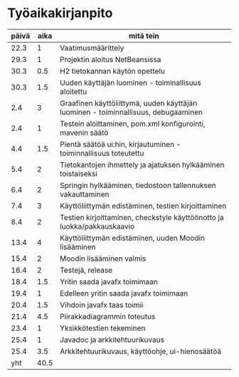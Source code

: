 # Työaikakirjanpito

päivä | aika | mitä tein
----- | ---- | ---------
22.3  | 1    | Vaatimusmäärittely
29.3  | 1    | Projektin aloitus NetBeansissa
30.3  | 0.5  | H2 tietokannan käytön opettelu
30.3  | 1.5  | Uuden käyttäjän luominen - toiminallisuus aloitettu
2.4   | 3    | Graafinen käyttöliittymä, uuden käyttäjän luominen - toiminnallisuus, debugaaminen
2.4   | 1    | Testein aloittaminen, pom.xml konfigurointi, mavenin säätö
4.4   | 1.5  | Pientä säätöä ui:hin, kirjautuminen - toiminnallisuus toteutettu
5.4   | 2    | Tietokantojen ihmettely ja ajatuksen hylkääminen toistaiseksi 
6.4   | 2    | Springin hylkääminen, tiedostoon tallennuksen vakauttaminen
7.4   | 3    | Käyttöliittymän edistäminen, testien kirjoittaminen
8.4   | 2    | Testien kirjoittaminen, checkstyle käyttöönotto ja luokka/pakkauskaavio
13.4  | 4    | Käyttöliittymän edistäminen, uuden Moodin lisääminen
15.4  | 2    | Moodin lisääminen valmis
16.4  | 2    | Testejä, release
18.4  | 1.5  | Yritin saada javafx toimimaan
19.4  | 1    | Edelleen yritin saada javafx toimimaan
20.4  | 1.5  | Vihdoin javafx taas toimii
21.4  | 4.5  | Piirakkadiagrammin toteutus
23.4  | 1    | Yksikkötestien tekeminen
25.4  | 1    | Javadoc ja arkkitehtuurikuvaus
25.4  | 3.5  | Arkkitehtuurikuvaus, käyttöohje, ui-hienosäätöä
yht   | 40.5 | 
